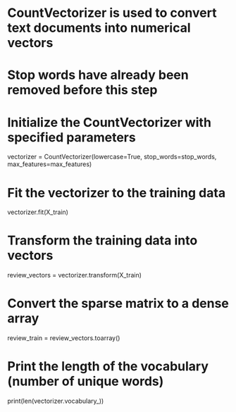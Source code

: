 # CountVectorizer is used to convert text documents into numerical vectors
# Stop words have already been removed before this step

# Initialize the CountVectorizer with specified parameters
vectorizer = CountVectorizer(lowercase=True, stop_words=stop_words, max_features=max_features)

# Fit the vectorizer to the training data
vectorizer.fit(X_train)

# Transform the training data into vectors
review_vectors = vectorizer.transform(X_train)

# Convert the sparse matrix to a dense array
review_train = review_vectors.toarray()

# Print the length of the vocabulary (number of unique words)
print(len(vectorizer.vocabulary_))
